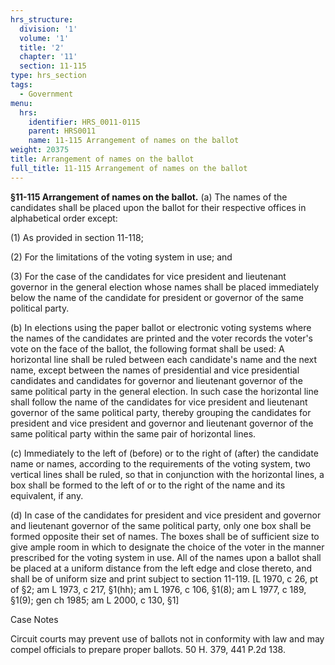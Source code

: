 ```yaml
---
hrs_structure:
  division: '1'
  volume: '1'
  title: '2'
  chapter: '11'
  section: 11-115
type: hrs_section
tags:
  - Government
menu:
  hrs:
    identifier: HRS_0011-0115
    parent: HRS0011
    name: 11-115 Arrangement of names on the ballot
weight: 20375
title: Arrangement of names on the ballot
full_title: 11-115 Arrangement of names on the ballot
---
```

**§11-115 Arrangement of names on the ballot.** (a) The names of the candidates shall be placed upon the ballot for their respective offices in alphabetical order except:

(1) As provided in section 11-118;

(2) For the limitations of the voting system in use; and

(3) For the case of the candidates for vice president and lieutenant governor in the general election whose names shall be placed immediately below the name of the candidate for president or governor of the same political party.

(b) In elections using the paper ballot or electronic voting systems where the names of the candidates are printed and the voter records the voter's vote on the face of the ballot, the following format shall be used: A horizontal line shall be ruled between each candidate's name and the next name, except between the names of presidential and vice presidential candidates and candidates for governor and lieutenant governor of the same political party in the general election. In such case the horizontal line shall follow the name of the candidates for vice president and lieutenant governor of the same political party, thereby grouping the candidates for president and vice president and governor and lieutenant governor of the same political party within the same pair of horizontal lines.

(c) Immediately to the left of (before) or to the right of (after) the candidate name or names, according to the requirements of the voting system, two vertical lines shall be ruled, so that in conjunction with the horizontal lines, a box shall be formed to the left of or to the right of the name and its equivalent, if any.

(d) In case of the candidates for president and vice president and governor and lieutenant governor of the same political party, only one box shall be formed opposite their set of names. The boxes shall be of sufficient size to give ample room in which to designate the choice of the voter in the manner prescribed for the voting system in use. All of the names upon a ballot shall be placed at a uniform distance from the left edge and close thereto, and shall be of uniform size and print subject to section 11-119\. [L 1970, c 26, pt of §2; am L 1973, c 217, §1(hh); am L 1976, c 106, §1(8); am L 1977, c 189, §1(9); gen ch 1985; am L 2000, c 130, §1]

Case Notes

Circuit courts may prevent use of ballots not in conformity with law and may compel officials to prepare proper ballots. 50 H. 379, 441 P.2d 138.